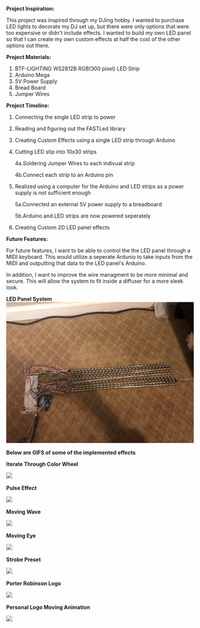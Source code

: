 <b>Project Inspiration:</b>

   This project was inspired through my DJing hobby. I wanted to purchase LED lights to decorate my DJ set up, but 
   there were only options that were too expensive or didn't include effects. I wanted to build my own LED panel 
   so that I can create my own custom effects at half the cost of the other options out there.

<b>Project Materials:</b>

  1. BTF-LIGHTING WS2812B RGB(300 pixel) LED Strip  
  2. Arduino Mega  
  3. 5V Power Supply
  4. Bread Board
  5. Jumper Wires
  
<b>Project Timeline:</b>

  1. Connecting the single LED strip to power
  2. Reading and figuring out the FASTLed library
  3. Creating Custom Effects using a single LED strip through Arduino
  4. Cutting LED stip into 10x30 strips
  
      4a.Soldering Jumper Wires to each indivual strip
    
      4b.Connect each strip to an Arduino pin
      
  5. Realized using a computer for the Arduino and LED strips as a power supply is not sufficient enough
  
      5a.Connected an external 5V power supply to a breadboard
    
      5b.Arduino and LED strips are now powered seperately
      
  6. Creating Custom 2D LED panel effects

<b>Future Features:</b>

For future features, I want to be able to control the the LED panel through a MIDI keyboard. This would utilize
a seperate Ardunio to take inputs from the MIDI and outputting that data to the LED panel's Arduino.

In addition, I want to improve the wire managment to be more minimal and secure. This will allow the system
to fit inside a diffuser for a more sleek look.

<b>LED Panel System</b>
![](demo/LEDSystem.jpg)


<b>Below are GIFS of some of the implemented effects</b>

<b>Iterate Through Color Wheel</b>

![](demo/ScrollColorWheel.gif)

<b>Pulse Effect</b>

![](demo/PulseEffect.gif)

<b>Moving Wave</b>

![](demo/MovingWave.gif)

<b>Moving Eye</b>

![](demo/MovingEye.gif)

<b>Strobe Preset</b>

![](demo/StrobePreset.gif)

<b>Porter Robinson Logo</b>

![](demo/PorterLogo.gif)


<b>Personal Logo Moving Animation</b>

![](demo/MovingAnimation.gif)
